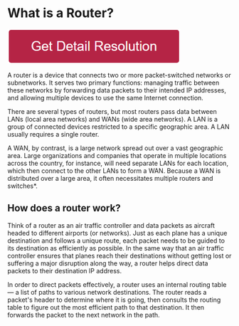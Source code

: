 # What is a Router?

[![what is a router](redd.png)](https://github.com/resolutionsite/what.is.a.router)


A router is a device that connects two or more packet-switched networks or subnetworks. It serves two primary functions: managing traffic between these networks by forwarding data packets to their intended IP addresses, and allowing multiple devices to use the same Internet connection.

There are several types of routers, but most routers pass data between LANs (local area networks) and WANs (wide area networks). A LAN is a group of connected devices restricted to a specific geographic area. A LAN usually requires a single router.

A WAN, by contrast, is a large network spread out over a vast geographic area. Large organizations and companies that operate in multiple locations across the country, for instance, will need separate LANs for each location, which then connect to the other LANs to form a WAN. Because a WAN is distributed over a large area, it often necessitates multiple routers and switches*.


## How does a router work?

Think of a router as an air traffic controller and data packets as aircraft headed to different airports (or networks). Just as each plane has a unique destination and follows a unique route, each packet needs to be guided to its destination as efficiently as possible. In the same way that an air traffic controller ensures that planes reach their destinations without getting lost or suffering a major disruption along the way, a router helps direct data packets to their destination IP address.

In order to direct packets effectively, a router uses an internal routing table — a list of paths to various network destinations. The router reads a packet's header to determine where it is going, then consults the routing table to figure out the most efficient path to that destination. It then forwards the packet to the next network in the path.


